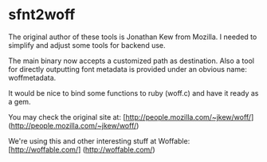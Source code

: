 # sfnt2woff

The original author of these tools is Jonathan Kew from Mozilla. I needed to simplify and adjust some tools for backend use.

The main binary now accepts a customized path as destination. Also a tool for directly outputting font metadata is provided under an obvious name: woffmetadata.

It would be nice to bind some functions to ruby (woff.c) and have it ready as a gem.

You may check the original site at: [http://people.mozilla.com/~jkew/woff/] (http://people.mozilla.com/~jkew/woff/)

We're using this and other interesting stuff at Woffable: [http://woffable.com/] (http://woffable.com/)
